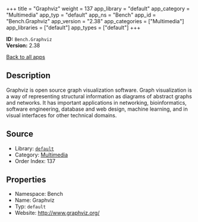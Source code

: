 ﻿+++
title = "Graphviz"
weight = 137
app_library = "default"
app_category = "Multimedia"
app_typ = "default"
app_ns = "Bench"
app_id = "Bench.Graphviz"
app_version = "2.38"
app_categories = ["Multimedia"]
app_libraries = ["default"]
app_types = ["default"]
+++

**ID:** `Bench.Graphviz`  
**Version:** 2.38  
<!--more-->

[Back to all apps](/apps/)

## Description
Graphviz is open source graph visualization software.
Graph visualization is a way of representing structural information as diagrams
of abstract graphs and networks. It has important applications in networking,
bioinformatics,  software engineering, database and web design, machine learning,
and in visual interfaces for other technical domains.

## Source

* Library: [`default`](/app_libraries/default)
* Category: [Multimedia](/app_categories/multimedia)
* Order Index: 137

## Properties

* Namespace: Bench
* Name: Graphviz
* Typ: `default`
* Website: <http://www.graphviz.org/>

